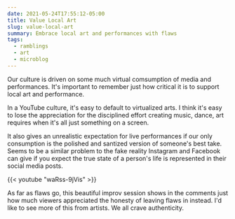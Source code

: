 ```yaml
---
date: 2021-05-24T17:55:12-05:00
title: Value Local Art
slug: value-local-art
summary: Embrace local art and performances with flaws
tags:
  - ramblings
  - art
  - microblog
---
```


Our culture is driven on some much virtual comsumption of media and performances.
It's important to remember just how critical it is to support local art and performance.

In a YouTube culture, it's easy to default to virtualized arts.
I think it's easy to lose the appreciation for the disciplined effort creating music, dance, art requires when it's all just something on a screen.

It also gives an unrealistic expectation for live performances if our only consumption is the polished and santized version of someone's best take.
Seems to be a similar problem to the fake reality Instagram and Facebook can give if you expect the true state of a person's life is represented in their social media posts.

{{< youtube "waRss-9jVis" >}}

As far as flaws go, this beautiful improv session shows in the comments just how much viewers appreciated the honesty of leaving flaws in instead.
I'd like to see more of this from artists.
We all crave authenticity.
